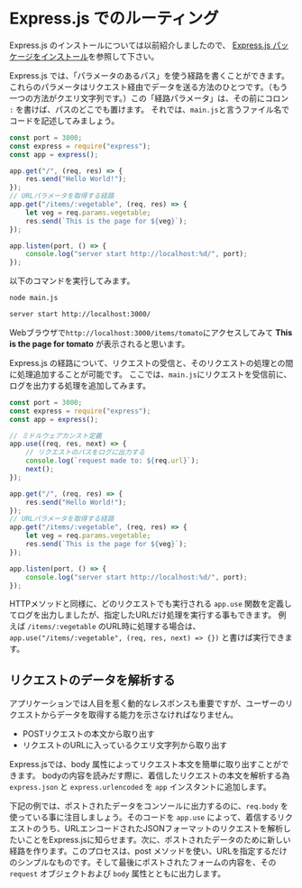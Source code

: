 # Express.js でのルーティング

Express.js のインストールについては以前紹介しましたので、
[Express.js パッケージをインストール](https://github.com/shigetaa/node_js8express)を参照して下さい。

Express.js では、「パラメータのあるパス」を使う経路を書くことができます。
これらのパラメータはリクエスト経由でデータを送る方法のひとつです。（もう一つの方法がクエリ文字列です。）この「経路パラメータ」は、その前にコロン `:` を書けば、パスのどこでも置けます。
それでは、`main.js`と言うファイル名でコードを記述してみましょう。

```javascript
const port = 3000;
const express = require("express");
const app = express();

app.get("/", (req, res) => {
	res.send("Hello World!");
});
// URLパラメータを取得する経路
app.get("/items/:vegetable", (req, res) => {
	let veg = req.params.vegetable;
	res.send(`This is the page for ${veg}`);
});

app.listen(port, () => {
	console.log("server start http://localhost:%d/", port);
});
```
以下のコマンドを実行してみます。

```bash
node main.js
```
```bash
server start http://localhost:3000/
```
Webブラウザで`http://localhost:3000/items/tomato`にアクセスしてみて **This is the page for tomato** が表示されると思います。

Express.js の経路について、リクエストの受信と、そのリクエストの処理との間に処理追加することが可能です。
ここでは、`main.js`にリクエストを受信前に、ログを出力する処理を追加してみます。

```javascript
const port = 3000;
const express = require("express");
const app = express();

// ミドルウェアカンスト定義
app.use((req, res, next) => {
	// リクエストのパスをログに出力する
	console.log(`request made to: ${req.url}`);
	next();
});

app.get("/", (req, res) => {
	res.send("Hello World!");
});
// URLパラメータを取得する経路
app.get("/items/:vegetable", (req, res) => {
	let veg = req.params.vegetable;
	res.send(`This is the page for ${veg}`);
});

app.listen(port, () => {
	console.log("server start http://localhost:%d/", port);
});
```

HTTPメソッドと同様に、どのリクエストでも実行される `app.use` 関数を定義してログを出力しましたが、指定したURLだけ処理を実行する事もできます。
例えば `/items/:vegetable` のURL時に処理する場合は、
`app.use("/items/:vegetable", (req, res, next) => {})` と書けば実行できます。

## リクエストのデータを解析する
アプリケーションでは人目を惹く動的なレスポンスも重要ですが、ユーザーのリクエストからデータを取得する能力を示さなければなりません。

- POSTリクエストの本文から取り出す
- リクエストのURLに入っているクエリ文字列から取り出す

Express.jsでは、body 属性によってリクエスト本文を簡単に取り出すことができます。
bodyの内容を読みだす際に、着信したリクエストの本文を解析する為 `express.json` と `express.urlencoded` を `app` インスタントに追加します。

下記の例では、ポストされたデータをコンソールに出力するのに、`req.body` を使っている事に注目しましょう。そのコードを `app.use` によって、着信するリクエストのうち、URLエンコードされたJSONフォーマットのリクエストを解析したいことをExpress.jsに知らせます。次に、ポストされたデータのために新しい経路を作ります。このプロセスは、post メソッドを使い、URLを指定するだけのシンプルなものです。そして最後にポストされたフォームの内容を、その `request` オブジェクトおよび `body` 属性とともに出力します。

```javascript

```